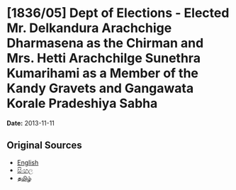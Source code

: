 # [1836/05] Dept of Elections - Elected Mr. Delkandura Arachchige Dharmasena as the Chirman and Mrs. Hetti Arachchilge Sunethra Kumarihami as a Member of the Kandy Gravets and Gangawata Korale Pradeshiya Sabha

**Date:** 2013-11-11

## Original Sources

- [English](https://documents.gov.lk/view/extra-gazettes/2013/11/1836-05_E.pdf)
- [සිංහල](https://documents.gov.lk/view/extra-gazettes/2013/11/1836-05_S.pdf)
- [தமிழ்](https://documents.gov.lk/view/extra-gazettes/2013/11/1836-05_T.pdf)
